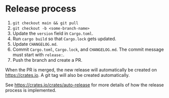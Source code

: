 # Release process

1. `git checkout main && git pull`
2. `git checkout -b <some-branch-name>`
3. Update the `version` field in `Cargo.toml`.
4. Run `cargo build` so that `Cargo.lock` gets updated.
5. Update `CHANGELOG.md`.
6. Commit `Cargo.toml`, `Cargo.lock`, and `CHANGELOG.md`. The commit
   message must start with `release:`.
7. Push the branch and create a PR.

When the PR is merged, the new release will automatically be created on
<https://crates.io>. A git tag will also be created automatically.

See <https://crates.io/crates/auto-release> for more details of how the
release process is implemented.

